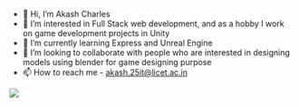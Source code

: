 - 👋 Hi, I’m Akash Charles
- 👀 I’m interested in Full Stack web development, and as a hobby I work on game development projects in Unity
- 🌱 I’m currently learning Express and Unreal Engine
- 💞️ I’m looking to collaborate with people who are interested in designing models using blender for game designing purpose
- 📫 How to reach me - akash.25it@licet.ac.in

<!---
Speckleszzzz/Speckleszzzz is a ✨ special ✨ repository because its `README.md` (this file) appears on your GitHub profile.
You can click the Preview link to take a look at your changes.
--->

![](https://leetcard.jacoblin.cool/lapor?ext=heatmap)
